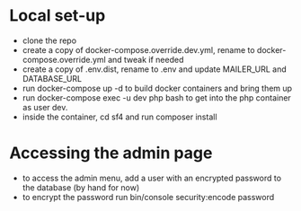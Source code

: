 # Local set-up
- clone the repo
- create a copy of docker-compose.override.dev.yml, rename to docker-compose.override.yml and tweak if needed
- create a copy of .env.dist, rename to .env and update MAILER_URL and DATABASE_URL
- run docker-compose up -d to build docker containers and bring them up
- run docker-compose exec -u dev php bash to get into the php container as user dev.
- inside the container, cd sf4 and run composer install

# Accessing the admin page
- to access the admin menu, add a user with an encrypted password to the database (by hand for now)
- to encrypt the password run bin/console security:encode password